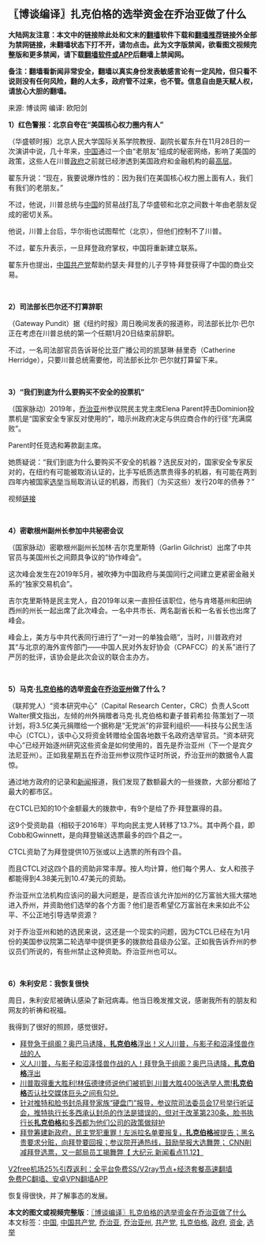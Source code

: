  <h2>〖博谈编译〗扎克伯格的选举资金在乔治亚做了什么</h2> <p class="notice"><b>大陆网友注意：本文中的链接除此处和文末的<a href="https://github.com/bannedbook/fanqiang" >翻墙</a>软件下载和<a href="https://github.com/killgcd/justmysocks/blob/master/README.md">翻墙推荐</a>链接外全部为禁网链接，未翻墙状态下打不开，请勿点击。此为文字版禁闻，欲看图文视频完整版和更多禁闻，请下载<a href="https://github.com/bannedbook/fanqiang">翻墙软件或APP</a>后翻墙上禁闻网。</p><p>备注：翻墙看新闻非常安全，翻墙以真实身份发表敏感言论有一定风险，但只看不说则没有任何风险，翻的人太多，政府管不过来，也不管。信息自由是天赋人权，请放心大胆的翻墙。</b></p>  <div class="entry"> <p>来源:&nbsp;博谈网                      编译:&nbsp;欧阳剑                           </p> <p></p> <p><strong>1）红色警报：北京自夸在“美国核心权力圈内有人”</strong></p> <p>（华盛顿时报）北京人民大学国际关系学院教授、副院长翟东升在11月28日的一次演讲中说，几十年来，<span class='wp_keywordlink_affiliate'><a href="https://www.bannedbook.org/" title="中国" target="_blank">中国</a></span>通过一个由“老朋友”组成的秘密网络，影响了美国的政策，这些人在川普<a href="https://www.bannedbook.org/bnews/tag/%e6%94%bf%e5%ba%9c/" class="st_tag internal_tag" rel="tag" title="标签 政府 下的日志">政府</a>之前就已经渗透到美国政府和金融机构的最<span class='wp_keywordlink_affiliate'><a href="https://www.bannedbook.org/bnews/ccpdope/" title="中共高层内幕" target="_blank">高层</a></span>。</p> <p>翟东升说：“现在，我要说爆炸性的：因为我们在美国核心权力圈上面有人，我们有我们的老朋友。”</p> <p>不过，他说，川普总统与<a href="https://www.bannedbook.org/bnews/tag/%E4%B8%AD%E5%9B%BD/" class="st_tag internal_tag" rel="tag" title="标签 中国 下的日志">中国</a>的贸易战打乱了华盛顿和北京之间数十年由老朋友促成的密切关系。</p> <p>他说，川普上台后，华尔街也试图帮忙（北京），但他们控制不了川普。</p> <p>不过，翟东升表示，一旦拜登政府掌权，中国将重新建立联系。</p> <p>翟东升也提出，<a href="https://www.bannedbook.org/bnews/tag/%e4%b8%ad%e5%9b%bd%e5%85%b1%e4%ba%a7%e5%85%9a/" class="st_tag internal_tag" rel="tag" title="标签 中国共产党 下的日志">中国共产党</a>帮助约瑟夫·拜登的儿子亨特·拜登获得了中国的商业交易。</p> <p> </p> <p></p>  <p><strong>2）司法部长巴尔还不打算辞职</strong></p> <p>（Gateway Pundit）据《纽约时报》周日晚间发表的报道称，司法部长比尔·巴尔正在考虑在川普总统的第一个任期1月20日结束前辞职。</p> <p>不过，一名司法部官员告诉哥伦比亚广播公司的凯瑟琳·赫里奇（Catherine Herridge），只要川普总统需要他，司法部长比尔·巴尔就打算留下来。</p> <p> </p> <p></p> <p><strong>3）“我们到底为什么要购买不安全的投票机”</strong></p> <p>（国家脉动）2019年，<a href="https://www.bannedbook.org/bnews/tag/%E4%B9%94%E6%B2%BB%E4%BA%9A/" class="st_tag internal_tag" rel="tag" title="标签 乔治亚 下的日志">乔治亚</a>州参议院民主党主席Elena Parent抨击Dominion投票机是“国家安全专家反对使用的”，暗示州政府决定与供应商合作的行径“充满腐败”。</p> <p>Parent时任竞选和筹款副主席。</p> <p>她质疑说：“我们到底为什么要购买不安全的机器？选民反对的，国家安全专家反对的，在纽约有可能被取消认证的，比手写纸质选票贵得多的机器，有可能在两到四年内被国家<a href="https://www.bannedbook.org/bnews/tag/%e9%80%89%e4%b8%be/" class="st_tag internal_tag" rel="tag" title="标签 选举 下的日志">选举</a>当局取消认证的机器，而我们（为买这些）发行20年的债券？”</p> <p>视频<a href="https://twitter.com/i/status/1335954482761510913">链接</a></p> <p> </p>  <p></p> <p><strong>4）密歇根州副州长参加中共秘密会议</strong></p> <p>（国家脉动）密歇根州副州长加林·吉尔克里斯特（Garlin Gilchrist）出席了中共官员与美国州长之间颇具争议的“协作峰会”。</p> <p>这次峰会发生在2019年5月，被吹捧为中国政府与美国同行之间建立更紧密金融关系的“独家交易机会”。</p> <p>吉尔克里斯特是民主党人，自2019年以来一直担任该职位，他与肯塔基州和田纳西州的州长一起出席了此次峰会。一名中共市长、两名副省长和一名省长也出席了峰会。</p> <p>峰会上，美方与中共代表同行进行了“一对一的单独会晤”，当时，川普政府对其“与北京的海外宣传部门——中国人民对外友好协会（CPAFCC）的关系”进行了严厉的批评，该协会是此次会议的联合主办方。</p> <p> </p> <p></p> <p><strong>5）马克·<a href="https://www.bannedbook.org/bnews/tag/%e6%89%8e%e5%85%8b%e4%bc%af%e6%a0%bc/" class="st_tag internal_tag" rel="tag" title="标签 扎克伯格 下的日志">扎克伯格</a>的选举<a href="https://www.bannedbook.org/bnews/tag/%E8%B5%84%E9%87%91/" class="st_tag internal_tag" rel="tag" title="标签 资金 下的日志">资金</a>在<a href="https://www.bannedbook.org/bnews/tag/%e4%b9%94%e6%b2%bb%e4%ba%9a%e5%b7%9e/" class="st_tag internal_tag" rel="tag" title="标签 乔治亚州 下的日志">乔治亚州</a>做了什么？</strong></p> <p>（联邦党人）“资本研究中心”（Capital Research Center，CRC）负责人Scott Walter撰文指出，左倾的州外捐赠者马克·扎克伯格和妻子普莉希拉·陈策划了一项计划，将3.5亿美元捐赠给一个据称是“无党派”的非营利组织——科技与公民生活中心（CTCL），该中心又将资金转赠给全国各地数千名政府选举官员。“资本研究中心”已经开始逐州研究这些资金是如何使用的，首先是乔治亚州（下一个是宾夕法尼亚州）。正如我星期五在乔治亚州参议院作证时所说，乔治亚州的数据令人震惊。</p> <p>通过地方政府的记录和<span class='wp_keywordlink_affiliate'><a href="https://www.bannedbook.org/" title="新闻">新闻</a></span>报道，我们发现了数额最大的一些拨款，大部分都给了最大的都市区。</p>  <p>在CTCL已知的10个金额最大的拨款中，有9个是给了乔·拜登赢得的县。</p> <p>这9个受资助县（相较于2016年）平均向民主党人转移了13.7%。其中两个县，即Cobb和Gwinnett，是向拜登输送选票最多的四个县之一。</p> <p>CTCL资助了为拜登提供10万张或以上选票的所有四个县。</p> <p>而且CTCL对这四个县的资助非常丰厚。按人均计算，他们每个男人、女人和孩子都能得到4.38美元到10.47美元的资助。</p> <p>乔治亚州立法机构应该问的最大问题是，是否应该允许加州的亿万富翁大摇大摆地进入乔州，并资助他们选举的各个方面？他们是否希望亿万富翁在未来如此不公平、不公正地引导选举资源？</p> <p>对于乔治亚州和她的选民来说，这还是一个现实的问题，因为CTCL已经在为1月份的美国参议院第二轮选举中提供更多的拨款给县级办公室。正如我告诉乔州的参议员们所说的，有些州禁止这种资助。乔治亚州也可以。</p> <p> </p> <p></p> <p><strong>6）朱利安尼：我恢复很快</strong></p> <p>周日，朱利安尼被确认感染了新冠病毒。他当日晚发推文说，感谢我所有的朋友和网友的祈祷和祝福。</p> <p>我得到了很好的照顾，感觉很好。</p>  <ul class='op-related-articles' title='相关阅读'> <li><a href='https://www.bannedbook.org/bnews/bannedvideo/20201124/1436100.html' target='_blank'>拜登急于组阁？奥巴马诱降，<b>扎克伯格</b>浮出！义人川普，与影子和沼泽怪兽作战的人</a></li> <li><a href='https://www.bannedbook.org/bnews/bannedvideo/20201123/1435584.html' target='_blank'>义人川普，与影子和沼泽怪兽作战的人！拜登急于组阁？奥巴马诱降，<b>扎克伯格</b>浮出</a></li> <li><a href='https://www.bannedbook.org/bnews/bannedvideo/20201118/1435491.html' target='_blank'>川普取得重大胜利!林伍德律师说他们被抓到,川普大胜400张选举人票!<b>扎克伯格</b>否认社交媒体巨头之间有勾兑.</a></li> <li><a href='https://www.bannedbook.org/bnews/bannedvideo/20201118/1433093.html' target='_blank'>针对推特和脸书封杀拜登家族“硬盘门”报导，参议院司法委员会17号举行听证会，推特执行长多西承认封杀的作法是错误的，但对于改革第230条，脸书执行长<b>扎克伯格</b>和多西都为他们公司的政策做辩护</a></li> <li><a href='https://www.bannedbook.org/bnews/bannedvideo/20201113/1430294.html' target='_blank'>拜登筹建新政府，民主党犯重罪！左派拉名单要报复，<b>扎克伯格</b>被提告；黑名贵要求分赃，向拜登要回报；参议院开通热线，鼓励举报大选舞弊； CNN削减拜登选票，又一邮局员工揭舞弊【 大纪元 新闻看点11.12】</a></li> </ul> <p class="texttj"> <a href="https://www.bannedbook.org/forum23/topic22702.html" target="_blank">V2free机场25%引荐返利：全平台免费SS/V2ray节点+经济套餐高速翻墙</a><br/> <a href="https://github.com/bannedbook/fanqiang/wiki/%E7%A6%81%E9%97%BB%E7%BD%91%E5%AE%89%E5%8D%93%E7%BF%BB%E5%A2%99%E6%96%B0%E9%97%BBAPP" target="_blank">免费PC翻墙、安卓VPN翻墙APP</a></p><p>恢复得很快，并了解事态的发展。</p><a name='sharetosocial'></a>       <div><b>本文的图文或视频完整版</b>：<a href='https://www.bannedbook.org/bnews/cbnews/20201208/1443885.html'>〖博谈编译〗扎克伯格的选举资金在乔治亚做了什么</a></div>  </div><!--END ENTRY--> <div class="postfooter"> <div>本文标签：<a href="https://www.bannedbook.org/bnews/tag/%E4%B8%AD%E5%9B%BD/" rel="tag">中国</a>, <a href="https://www.bannedbook.org/bnews/tag/%e4%b8%ad%e5%9b%bd%e5%85%b1%e4%ba%a7%e5%85%9a/" rel="tag">中国共产党</a>, <a href="https://www.bannedbook.org/bnews/tag/%E4%B9%94%E6%B2%BB%E4%BA%9A/" rel="tag">乔治亚</a>, <a href="https://www.bannedbook.org/bnews/tag/%e4%b9%94%e6%b2%bb%e4%ba%9a%e5%b7%9e/" rel="tag">乔治亚州</a>, <a href="https://www.bannedbook.org/bnews/tag/%e5%85%b1%e4%ba%a7%e5%85%9a/" rel="tag">共产党</a>, <a href="https://www.bannedbook.org/bnews/tag/%e6%89%8e%e5%85%8b%e4%bc%af%e6%a0%bc/" rel="tag">扎克伯格</a>, <a href="https://www.bannedbook.org/bnews/tag/%e6%94%bf%e5%ba%9c/" rel="tag">政府</a>, <a href="https://www.bannedbook.org/bnews/tag/%E8%B5%84%E9%87%91/" rel="tag">资金</a>, <a href="https://www.bannedbook.org/bnews/tag/%e9%80%89%e4%b8%be/" rel="tag">选举</a></div>  </div><!--END POSTFOOTER--> 